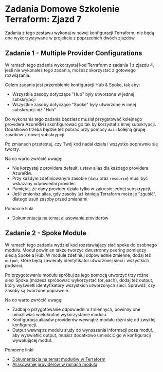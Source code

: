 # Zadania Domowe Szkolenie Terraform: Zjazd 7

Zadania z tego zestawu wykonaj w nowej konfiguracji Terraform, nie będą one wykorzystywane w projekcie z poprzednich
dwóch zjazdów.

## Zadanie 1 - Multiple Provider Configurations

W ramach tego zadania wykorzystaj kod Terraform z zadania 1 z zjazdu 4, jeśli nie wykonałeś tego zadania, możesz
skorzystać z gotowego rozwiązania.

Celem zadania jest przerobienie konfiguracji Hub & Spoke, tak aby:

* Wszystkie zasoby dotyczące "Hub" były utworzone w jednej subskrypcji
* Wszystkie zasoby dotyczące "Spoke" były utworzone w innej subskrypcji niż "Hub"

Do wykonania tego zadania będziesz musiał przygotować kolejnego providera AzureRM i skonfigurować go tak by korzystał z
innej subskrypcji. Dodatkowo trzeba będzie też pobrać przy pomocy `data` kolejną grupę zasobów z nowej subskrypcji.

Po zmianach przetestuj, czy Twój kod nadal działa i wszystko poprawnie się tworzy.

Na co warto zwrócić uwagę:

* Nie korzystaj z providera default, ustaw alias dla każdego providera AzureRM.
* Przy każdym zdefiniowanym zasobie (`data` oraz `resource`) musi być wskazany odpowiedni provider.
* Pamiętaj, że dany provider działa tylko w zakresie jednej subskrypcji.
* Jeśli zmienisz alias, gdy zasoby już istnieją Terraform może je "zgubić", dlatego usuń zasoby przed zmianami.

Pomocne linki:

* [Dokumentacja na temat aliasowania providerów](https://developer.hashicorp.com/terraform/language/providers/configuration#alias-multiple-provider-configurations)

## Zadanie 2 - Spoke Module

W ramach tego zadania wydziel kod rozstawiający sieć spoke do osobnego modułu.
Moduł powinien także tworzyć dwustronny peering pomiędzy siecią Spoke a Hub.
W module zdefiniuj odpowiednie zmienne, dodaj też `output`, które będą zawierały identyfikator utworzonej sieci i
wszystkich podsieci.

Po przygotowaniu modułu spróbuj za jego pomocą utworzyć trzy różne sieci Spoke (możesz spróbować wykorzystać for_each),
dodaj też output, który wyświetli identyfikatory wszystkich utworzonych sieci. Sprawdź, czy zasoby są tworzone
poprawnie.

Na co warto zwrócić uwagę:

* Zadbaj o przygotowanie odpowiednim zmiennych, powinny one umożliwiać wielokrotne wykorzystanie modułu.
* Konfiguracja aliasów providerów wewnątrz modułu różni się od zwykłej konfiguracji.
* Output wewnątrz modułu służy do wynoszenia informacji poza moduł, aby wyświetlić output, musisz dodatkowo umieścić go
  w konfiguracji wywołującej moduł.

Pomocne linki:

* [Dokumentacja na temat modułów w Terraform](https://developer.hashicorp.com/terraform/language/modules/develop)
* [Aliasowanie providerów w ramach modułu](https://developer.hashicorp.com/terraform/language/providers/configuration#alias-multiple-provider-configurations)
